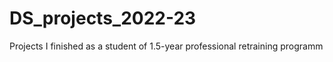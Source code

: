 # DS_projects_2022-23
Projects I finished as a student of 1.5-year professional retraining programm
